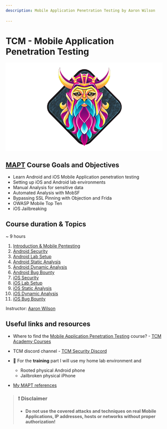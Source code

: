 ```yaml
---
description: Mobile Application Penetration Testing by Aaron Wilson

---
```


# TCM - Mobile Application Penetration Testing

![Mobile Application Penetration Testing - academy.tcm-sec.com - © TCM Security](.gitbook/assets/mapt.png)

## [MAPT](https://academy.tcm-sec.com/p/mobile-application-penetration-testing) Course Goals and Objectives

* Learn Android and iOS Mobile Application penetration testing
* Setting up iOS and Android lab environments
* Manual Analysis for sensitive data
* Automated Analysis with MobSF
* Bypassing SSL Pinning with Objection and Frida
* OWASP Mobile Top Ten
* iOS Jailbreaking

## Course duration & Topics

~	9 hours

1. [Introduction & Mobile Pentesting](1-intro/README.md)
2. [Android Security](2-android/README.md)
3. [Android Lab Setup](3-android-lab/README.md)
4. [Android Static Analysis](4-android-static/README.md)
5. [Android Dynamic Analysis](5-android-dynamic/README.md)
6. [Android Bug Bounty](6-android-bonus/README.md)
7. [iOS Security](7-ios/README.md)
8. [iOS Lab Setup](8-ios-lab/README.md)
9. [iOS Static Analysis](9-ios-static/README.md)
10. [iOS Dynamic Analysis](10-ios-dynamic/README.md)
11. [iOS Bug Bounty](11-ios-bonus/README.md)

Instructor: [Aaron Wilson](https://www.linkedin.com/in/wilson-security/overlay/about-this-profile/)

## Useful links and resources

* Where to find the [Mobile Application Penetration Testing](https://academy.tcm-sec.com/p/mobile-application-penetration-testing) course? - [TCM Academy Courses](https://academy.tcm-sec.com/courses)
* TCM discord channel - [TCM Security Discord](https://discord.gg/tcm)
* 🔬 For the **training** part I will use my home lab environment and
  * Rooted physical Android phone
  * Jailbroken physical iPhone

* [My MAPT references](mapt-references.md)

> ### ❗ Disclaimer
>
> * **Do not use the covered attacks and techniques on real Mobile Applications, IP addresses, hosts or networks without proper authorization!**